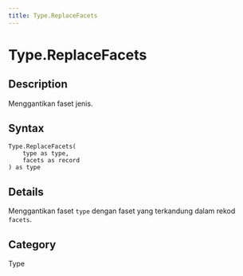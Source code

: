 ```yaml
---
title: Type.ReplaceFacets
---
```


# Type.ReplaceFacets


## Description

Menggantikan faset jenis.


## Syntax

```powerquery
Type.ReplaceFacets(
    type as type,
    facets as record
) as type
```


## Details

Menggantikan faset <code>type</code> dengan faset yang terkandung dalam rekod <code>facets</code>.



## Category
Type

